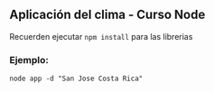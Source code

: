 ## Aplicación del clima - Curso Node

Recuerden ejecutar ```npm install``` para las librerias 

### Ejemplo:
```
node app -d "San Jose Costa Rica"
```